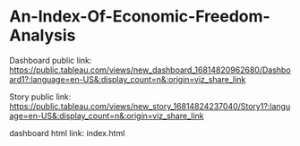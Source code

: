 # An-Index-Of-Economic-Freedom-Analysis


Dashboard public link: https://public.tableau.com/views/new_dashboard_16814820962680/Dashboard1?:language=en-US&:display_count=n&:origin=viz_share_link


Story public link: https://public.tableau.com/views/new_story_16814824237040/Story1?:language=en-US&:display_count=n&:origin=viz_share_link

dashboard html link: index.html
